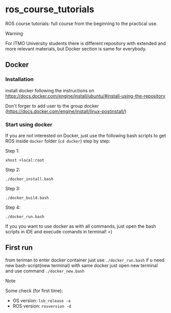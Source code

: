 # ros_course_tutorials
ROS course tutorials: full course from the beginning to the practical use.

> [!WARNING]
> For ITMO University students there is different repository with extended and more relevant materials, but Docker section is same for everybody.

## Docker
### Installation
install docker following the instructions on https://docs.docker.com/engine/install/ubuntu/#install-using-the-repository 

Don't forger to add user to the group docker (https://docs.docker.com/engine/install/linux-postinstall/)

### Start using docker
If you are not interested on Docker, just use the following bash scripts to get ROS inside `docker` folder (`cd docker`) step by step: 

Step 1:
```
xhost +local:root 
```
Step 2:
```
./docker_install.bash
```
Step 3:
```
./docker_build.bash
```
Step 4:
```
./docker_run.bash
```

If you you want to use docker as with all commands, just open the bash scripts in IDE and execude comands in terminal! =)

## First run
from teriman to enter docker container just use `./docker_run.bash`
if u need new bash-script(new terminal) with same docker just open new terminal and use command `./docker_new.bash`



> [!NOTE]
> Some check (for first time):
>	- OS version: `lsb_release -a`
>	- ROS version: `rosversion -d`
	
